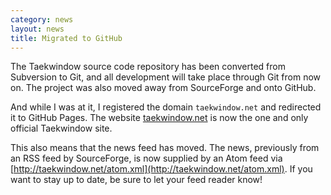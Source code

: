 ```yaml
---
category: news
layout: news
title: Migrated to GitHub
---
```


The Taekwindow source code repository has been converted from Subversion to Git, and all development will take place through Git from now on. The project was also moved away from SourceForge and onto GitHub.

And while I was at it, I registered the domain `taekwindow.net` and redirected it to GitHub Pages. The website [taekwindow.net](http://taekwindow.net/) is now the one and only official Taekwindow site.

This also means that the news feed has moved. The news, previously from an RSS feed by SourceForge, is now supplied by an Atom feed via [http://taekwindow.net/atom.xml](http://taekwindow.net/atom.xml). If you want to stay up to date, be sure to let your feed reader know!

